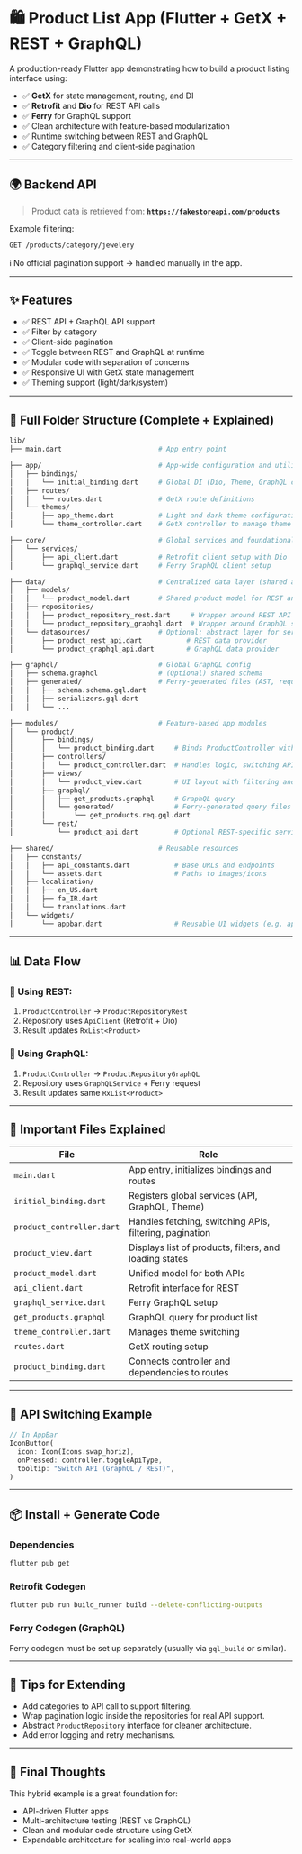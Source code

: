 # 🛍️ Product List App (Flutter + GetX + REST + GraphQL)

A production-ready Flutter app demonstrating how to build a product listing interface using:

- ✅ **GetX** for state management, routing, and DI
- ✅ **Retrofit** and **Dio** for REST API calls
- ✅ **Ferry** for GraphQL support
- ✅ Clean architecture with feature-based modularization
- ✅ Runtime switching between REST and GraphQL
- ✅ Category filtering and client-side pagination

---

## 🌍 Backend API

> Product data is retrieved from:
> **[`https://fakestoreapi.com/products`](https://fakestoreapi.com/products)**

Example filtering:

```bash
GET /products/category/jewelery
```

ℹ️ No official pagination support → handled manually in the app.

---

## ✨ Features

- ✅ REST API + GraphQL API support
- ✅ Filter by category
- ✅ Client-side pagination
- ✅ Toggle between REST and GraphQL at runtime
- ✅ Modular code with separation of concerns
- ✅ Responsive UI with GetX state management
- ✅ Theming support (light/dark/system)

---

## 📁 Full Folder Structure (Complete + Explained)

```bash
lib/
├── main.dart                        # App entry point

├── app/                             # App-wide configuration and utilities
│   ├── bindings/
│   │   └── initial_binding.dart     # Global DI (Dio, Theme, GraphQL client, etc.)
│   ├── routes/
│   │   └── routes.dart              # GetX route definitions
│   └── themes/
│       ├── app_theme.dart           # Light and dark theme configurations
│       └── theme_controller.dart    # GetX controller to manage theme mode

├── core/                            # Global services and foundational utilities
│   └── services/
│       ├── api_client.dart          # Retrofit client setup with Dio
│       └── graphql_service.dart     # Ferry GraphQL client setup

├── data/                            # Centralized data layer (shared across modules)
│   ├── models/
│   │   └── product_model.dart       # Shared product model for REST and GraphQL
│   ├── repositories/
│   │   ├── product_repository_rest.dart     # Wrapper around REST API client
│   │   └── product_repository_graphql.dart  # Wrapper around GraphQL service
│   └── datasources/                 # Optional: abstract layer for services
│       ├── product_rest_api.dart           # REST data provider
│       └── product_graphql_api.dart        # GraphQL data provider

├── graphql/                         # Global GraphQL config
│   ├── schema.graphql               # (Optional) shared schema
│   ├── generated/                   # Ferry-generated files (AST, requests, serializers, etc.)
│   │   ├── schema.schema.gql.dart
│   │   ├── serializers.gql.dart
│   │   └── ...

├── modules/                         # Feature-based app modules
│   └── product/
│       ├── bindings/
│       │   └── product_binding.dart     # Binds ProductController with dependencies
│       ├── controllers/
│       │   └── product_controller.dart  # Handles logic, switching APIs, pagination
│       ├── views/
│       │   └── product_view.dart        # UI layout with filtering and list
│       ├── graphql/
│       │   ├── get_products.graphql     # GraphQL query
│       │   └── generated/               # Ferry-generated query files
│       │       └── get_products.req.gql.dart
│       └── rest/
│           └── product_api.dart         # Optional REST-specific service class

├── shared/                          # Reusable resources
│   ├── constants/
│   │   ├── api_constants.dart           # Base URLs and endpoints
│   │   └── assets.dart                  # Paths to images/icons
│   ├── localization/
│   │   ├── en_US.dart
│   │   ├── fa_IR.dart
│   │   └── translations.dart
│   └── widgets/
│       └── appbar.dart                  # Reusable UI widgets (e.g. app bar, buttons)
```

---

## 📊 Data Flow

### 🔹 Using REST:

1. `ProductController` → `ProductRepositoryRest`
2. Repository uses `ApiClient` (Retrofit + Dio)
3. Result updates `RxList<Product>`

### 🔹 Using GraphQL:

1. `ProductController` → `ProductRepositoryGraphQL`
2. Repository uses `GraphQLService` + Ferry request
3. Result updates same `RxList<Product>`

---

## 🧠 Important Files Explained

| File                      | Role                                                    |
| ------------------------- | ------------------------------------------------------- |
| `main.dart`               | App entry, initializes bindings and routes              |
| `initial_binding.dart`    | Registers global services (API, GraphQL, Theme)         |
| `product_controller.dart` | Handles fetching, switching APIs, filtering, pagination |
| `product_view.dart`       | Displays list of products, filters, and loading states  |
| `product_model.dart`      | Unified model for both APIs                             |
| `api_client.dart`         | Retrofit interface for REST                             |
| `graphql_service.dart`    | Ferry GraphQL setup                                     |
| `get_products.graphql`    | GraphQL query for product list                          |
| `theme_controller.dart`   | Manages theme switching                                 |
| `routes.dart`             | GetX routing setup                                      |
| `product_binding.dart`    | Connects controller and dependencies to routes          |

---

## 🧪 API Switching Example

```dart
// In AppBar
IconButton(
  icon: Icon(Icons.swap_horiz),
  onPressed: controller.toggleApiType,
  tooltip: "Switch API (GraphQL / REST)",
)
```

---

## 📦 Install + Generate Code

### Dependencies

```bash
flutter pub get
```

### Retrofit Codegen

```bash
flutter pub run build_runner build --delete-conflicting-outputs
```

### Ferry Codegen (GraphQL)

Ferry codegen must be set up separately (usually via `gql_build` or similar).

---

## 🔗 Tips for Extending

- Add categories to API call to support filtering.
- Wrap pagination logic inside the repositories for real API support.
- Abstract `ProductRepository` interface for cleaner architecture.
- Add error logging and retry mechanisms.

---

## 📘 Final Thoughts

This hybrid example is a great foundation for:

- API-driven Flutter apps
- Multi-architecture testing (REST vs GraphQL)
- Clean and modular code structure using GetX
- Expandable architecture for scaling into real-world apps
